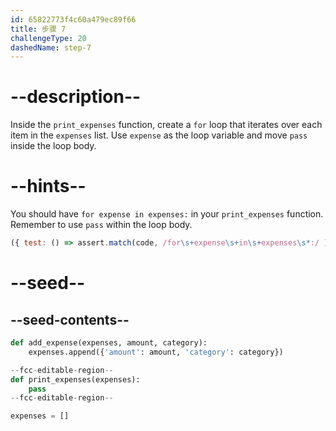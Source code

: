 ```yaml
---
id: 65822773f4c60a479ec89f66
title: 步骤 7
challengeType: 20
dashedName: step-7
---
```


# --description--

Inside the `print_expenses` function, create a `for` loop that iterates over each item in the `expenses` list. Use `expense` as the loop variable and move `pass` inside the loop body.

# --hints--

You should have `for expense in expenses:` in your `print_expenses` function. Remember to use `pass` within the loop body.

```js
({ test: () => assert.match(code, /for\s+expense\s+in\s+expenses\s*:/ ) })
```

# --seed--

## --seed-contents--

```py
def add_expense(expenses, amount, category):
    expenses.append({'amount': amount, 'category': category})

--fcc-editable-region--
def print_expenses(expenses):
    pass
--fcc-editable-region--

expenses = []
```
